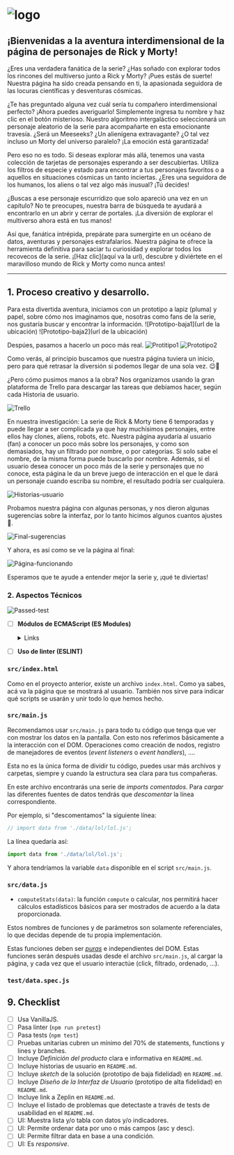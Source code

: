 # ![logo](src\data\rickandmorty\img\logo.png)


## ¡Bienvenidas a la aventura interdimensional de la página de personajes de Rick y Morty!

¿Eres una verdadera fanática de la serie? ¿Has soñado con explorar todos los rincones del multiverso junto a Rick y Morty? ¡Pues estás de suerte! Nuestra página ha sido creada pensando en ti, la apasionada seguidora de las locuras científicas y desventuras cósmicas.

¿Te has preguntado alguna vez cuál sería tu compañero interdimensional perfecto? ¡Ahora puedes averiguarlo! Simplemente ingresa tu nombre y haz clic en el botón misterioso. Nuestro algoritmo intergaláctico seleccionará un personaje aleatorio de la serie para acompañarte en esta emocionante travesía. ¿Será un Meeseeks? ¿Un alienígena extravagante? ¿O tal vez incluso un Morty del universo paralelo? ¡La emoción está garantizada!

Pero eso no es todo. Si deseas explorar más allá, tenemos una vasta colección de tarjetas de personajes esperando a ser descubiertas. Utiliza los filtros de especie y estado para encontrar a tus personajes favoritos o a aquellos en situaciones cósmicas un tanto inciertas. ¿Eres una seguidora de los humanos, los aliens o tal vez algo más inusual? ¡Tú decides!

¿Buscas a ese personaje escurridizo que solo apareció una vez en un capítulo? No te preocupes, nuestra barra de búsqueda te ayudará a encontrarlo en un abrir y cerrar de portales. ¡La diversión de explorar el multiverso ahora está en tus manos!

Así que, fanática intrépida, prepárate para sumergirte en un océano de datos, aventuras y personajes estrafalarios. Nuestra página te ofrece la herramienta definitiva para saciar tu curiosidad y explorar todos los recovecos de la serie. 
¡[Haz clic](aquí va la url), descubre y diviértete en el maravilloso mundo de Rick y Morty como nunca antes!


***

## 1. Proceso creativo y desarrollo.

Para esta divertida aventura, iniciamos con un prototipo a lapiz (pluma) y papel, sobre cómo nos imaginamos que, nosotras como fans de la serie, nos gustaría buscar y encontrar la información.
![Prototipo-baja1](url de la ubicación)
![Prototipo-baja2](url de la ubicación)

Despúes, pasamos a hacerlo un poco más real.
![Protitipo1](src\data\rickandmorty\img\Prototipo1.jpg)
![Prototipo2](src\data\rickandmorty\img\Prototipo2.jpg)

Como verás, al principio buscamos que nuestra página tuviera un inicio, pero para qué retrasar la diversión si podemos llegar de una sola vez. 😉🌠

¿Pero cómo pusimos manos a la obra?
Nos organizamos usando la gran plataforma de Trello para descargar las tareas que debíamos hacer, según cada Historia de usuario.

![Trello](src\data\rickandmorty\img\Organización.jpg)

En nuestra investigación:
La serie de Rick & Morty tiene 6 temporadas y puede llegar a ser complicada ya que hay muchísimos personajes, entre ellos hay clones, aliens, robots, etc. 
Nuestra página ayudaría al usuario (fan) a conocer un poco más sobre los personajes, y como son demasiados, hay un filtrado por nombre, o por categorías. Si solo sabe el nombre, de la misma forma puede buscarlo por nombre.
Además, si el usuario desea conocer un poco más de la serie y personajes que no conoce, esta página le da un breve juego de interacción en el que le dará un personaje cuando escriba su nombre, el resultado podría ser cualquiera.

![Historias-usuario](src\data\rickandmorty\img\Historias-usuario.jpg)

Probamos nuestra página con algunas personas, y nos dieron algunas sugerencias sobre la interfaz, por lo tanto hicimos algunos cuantos ajustes 🔩.

![Final-sugerencias](src\data\rickandmorty\img\Final-sugerencias-funcionando.jpg)

Y ahora, es así como se ve la página al final:

![Página-funcionando](src\data\rickandmorty\img\Página-funcionando.jpg)

Esperamos que te ayude a entender mejor la serie y, ¡qué te diviertas!

### 2. Aspectos Técnicos

![Passed-test](src\data\rickandmorty\img\Pass-test.jpg)







- [ ] **Módulos de ECMAScript (ES Modules)**

  <details><summary>Links</summary><p>

  * [import - MDN](https://developer.mozilla.org/es/docs/Web/JavaScript/Reference/Statements/import)
  * [export - MDN](https://developer.mozilla.org/es/docs/Web/JavaScript/Reference/Statements/export)
</p></details>

- [ ] **Uso de linter (ESLINT)**


### `src/index.html`

Como en el proyecto anterior, existe un archivo `index.html`. Como ya sabes,
acá va la página que se mostrará al usuario. También nos sirve para indicar
qué scripts se usarán y unir todo lo que hemos hecho.

### `src/main.js`

Recomendamos usar `src/main.js` para todo tu código que tenga que ver con
mostrar los datos en la pantalla. Con esto nos referimos básicamente a la
interacción con el DOM. Operaciones como creación de nodos, registro de
manejadores de eventos (_event listeners_ o _event handlers_), ....

Esta no es la única forma de dividir tu código, puedes usar más archivos y
carpetas, siempre y cuando la estructura sea clara para tus compañeras.

En este archivo encontrarás una serie de _imports_ _comentados_. Para _cargar_
las diferentes fuentes de datos tendrás que _descomentar_ la línea
correspondiente.

Por ejemplo, si "descomentamos" la siguiente línea:

```js
// import data from './data/lol/lol.js';
```

La línea quedaría así:

```js
import data from './data/lol/lol.js';
```

Y ahora tendríamos la variable `data` disponible en el script `src/main.js`.

### `src/data.js`


* `computeStats(data)`: la función `compute` o calcular, nos permitirá hacer
  cálculos estadísticos básicos para ser mostrados de acuerdo a la data
  proporcionada.

Estos nombres de funciones y de parámetros son solamente referenciales, lo que
decidas depende de tu propia implementación.

Estas funciones deben ser [_puras_](https://medium.com/laboratoria-developers/introducci%C3%B3n-a-la-programaci%C3%B3n-funcional-en-javascript-parte-2-funciones-puras-b99e08c2895d)
e independientes del DOM. Estas funciones serán después usadas desde el archivo
`src/main.js`, al cargar la página, y cada vez que el usuario interactúe (click,
filtrado, ordenado, ...).

### `test/data.spec.js`

## 9. Checklist

* [ ] Usa VanillaJS.
* [ ] Pasa linter (`npm run pretest`)
* [ ] Pasa tests (`npm test`)
* [ ] Pruebas unitarias cubren un mínimo del 70% de statements, functions y
  lines y branches.
* [ ] Incluye _Definición del producto_ clara e informativa en `README.md`.
* [ ] Incluye historias de usuario en `README.md`.
* [ ] Incluye _sketch_ de la solución (prototipo de baja fidelidad) en
  `README.md`.
* [ ] Incluye _Diseño de la Interfaz de Usuario_ (prototipo de alta fidelidad)
  en `README.md`.
* [ ] Incluye link a Zeplin en `README.md`.
* [ ] Incluye el listado de problemas que detectaste a través de tests de
  usabilidad en el `README.md`.
* [ ] UI: Muestra lista y/o tabla con datos y/o indicadores.
* [ ] UI: Permite ordenar data por uno o más campos (asc y desc).
* [ ] UI: Permite filtrar data en base a una condición.
* [ ] UI: Es _responsive_.
